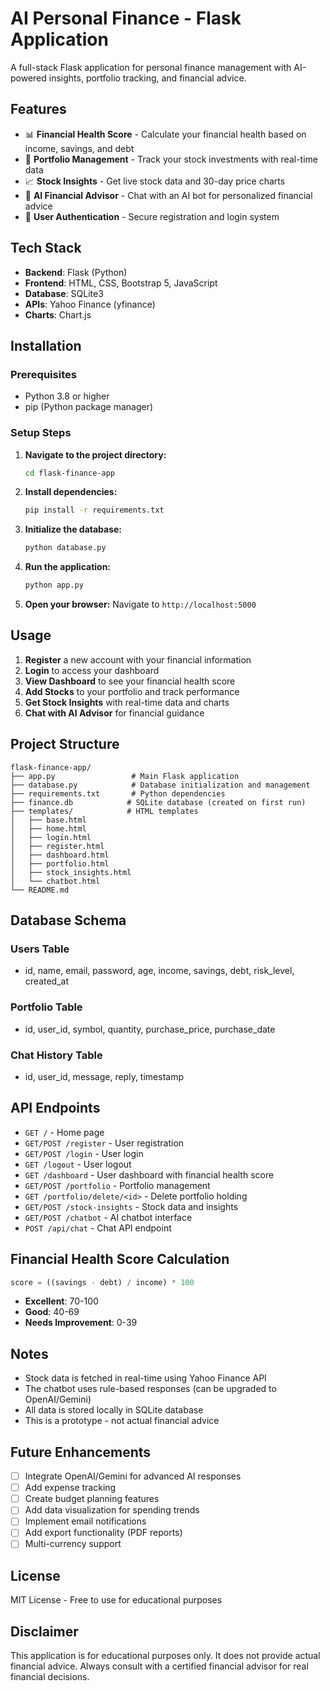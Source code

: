 # AI Personal Finance - Flask Application

A full-stack Flask application for personal finance management with AI-powered insights, portfolio tracking, and financial advice.

## Features

- 📊 **Financial Health Score** - Calculate your financial health based on income, savings, and debt
- 💼 **Portfolio Management** - Track your stock investments with real-time data
- 📈 **Stock Insights** - Get live stock data and 30-day price charts
- 🤖 **AI Financial Advisor** - Chat with an AI bot for personalized financial advice
- 👤 **User Authentication** - Secure registration and login system

## Tech Stack

- **Backend**: Flask (Python)
- **Frontend**: HTML, CSS, Bootstrap 5, JavaScript
- **Database**: SQLite3
- **APIs**: Yahoo Finance (yfinance)
- **Charts**: Chart.js

## Installation

### Prerequisites
- Python 3.8 or higher
- pip (Python package manager)

### Setup Steps

1. **Navigate to the project directory:**
   ```bash
   cd flask-finance-app
   ```

2. **Install dependencies:**
   ```bash
   pip install -r requirements.txt
   ```

3. **Initialize the database:**
   ```bash
   python database.py
   ```

4. **Run the application:**
   ```bash
   python app.py
   ```

5. **Open your browser:**
   Navigate to `http://localhost:5000`

## Usage

1. **Register** a new account with your financial information
2. **Login** to access your dashboard
3. **View Dashboard** to see your financial health score
4. **Add Stocks** to your portfolio and track performance
5. **Get Stock Insights** with real-time data and charts
6. **Chat with AI Advisor** for financial guidance

## Project Structure

```
flask-finance-app/
├── app.py                 # Main Flask application
├── database.py            # Database initialization and management
├── requirements.txt       # Python dependencies
├── finance.db            # SQLite database (created on first run)
├── templates/            # HTML templates
│   ├── base.html
│   ├── home.html
│   ├── login.html
│   ├── register.html
│   ├── dashboard.html
│   ├── portfolio.html
│   ├── stock_insights.html
│   └── chatbot.html
└── README.md
```

## Database Schema

### Users Table
- id, name, email, password, age, income, savings, debt, risk_level, created_at

### Portfolio Table
- id, user_id, symbol, quantity, purchase_price, purchase_date

### Chat History Table
- id, user_id, message, reply, timestamp

## API Endpoints

- `GET /` - Home page
- `GET/POST /register` - User registration
- `GET/POST /login` - User login
- `GET /logout` - User logout
- `GET /dashboard` - User dashboard with financial health score
- `GET/POST /portfolio` - Portfolio management
- `GET /portfolio/delete/<id>` - Delete portfolio holding
- `GET/POST /stock-insights` - Stock data and insights
- `GET/POST /chatbot` - AI chatbot interface
- `POST /api/chat` - Chat API endpoint

## Financial Health Score Calculation

```python
score = ((savings - debt) / income) * 100
```

- **Excellent**: 70-100
- **Good**: 40-69
- **Needs Improvement**: 0-39

## Notes

- Stock data is fetched in real-time using Yahoo Finance API
- The chatbot uses rule-based responses (can be upgraded to OpenAI/Gemini)
- All data is stored locally in SQLite database
- This is a prototype - not actual financial advice

## Future Enhancements

- [ ] Integrate OpenAI/Gemini for advanced AI responses
- [ ] Add expense tracking
- [ ] Create budget planning features
- [ ] Add data visualization for spending trends
- [ ] Implement email notifications
- [ ] Add export functionality (PDF reports)
- [ ] Multi-currency support

## License

MIT License - Free to use for educational purposes

## Disclaimer

This application is for educational purposes only. It does not provide actual financial advice. Always consult with a certified financial advisor for real financial decisions.
